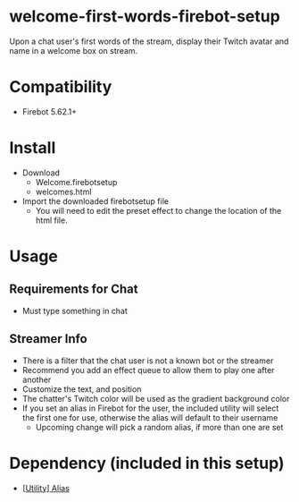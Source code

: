 # welcome-first-words-firebot-setup
Upon a chat user's first words of the stream, display their Twitch avatar and name in a welcome box on stream.

# Compatibility
+ Firebot 5.62.1+

# Install
+ Download
    + Welcome.firebotsetup
    + welcomes.html
+ Import the downloaded firebotsetup file
    + You will need to edit the preset effect to change the location of the html file.

# Usage
## Requirements for Chat
+ Must type something in chat

## Streamer Info
+ There is a filter that the chat user is not a known bot or the streamer
+ Recommend you add an effect queue to allow them to play one after another
+ Customize the text, and position
+ The chatter's Twitch color will be used as the gradient background color
+ If you set an alias in Firebot for the user, the included utility will select the first one for use, otherwise the alias will default to their username
    + Upcoming change will pick a random alias, if more than one are set

# Dependency (included in this setup)
+ [[Utility] Alias](https://github.com/arblane/Utility-Alias)
